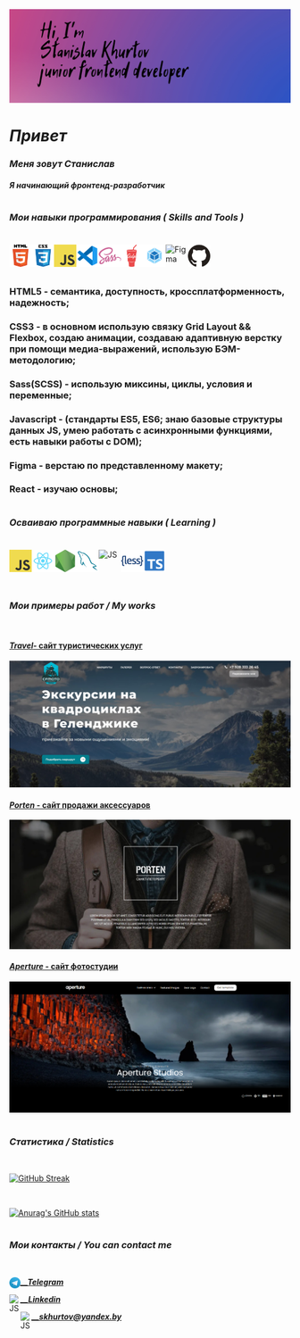<img src="./src/img/logo.png"/>


<br>

# ___***Привет***___

### ***Меня зовут Станислав***
#### ***Я начинающий фронтенд-разработчик***

#
### ***Мои навыки программирования ( Skills and Tools )***

#
<img align="left" alt="HTML5" width="40" src="https://raw.githubusercontent.com/github/explore/80688e429a7d4ef2fca1e82350fe8e3517d3494d/topics/html/html.png" />

<img align="left" alt="CSS" width="40" src="https://raw.githubusercontent.com/github/explore/80688e429a7d4ef2fca1e82350fe8e3517d3494d/topics/css/css.png" />

<img align="left" alt="JS" width="40" src="https://raw.githubusercontent.com/github/explore/80688e429a7d4ef2fca1e82350fe8e3517d3494d/topics/javascript/javascript.png" />

<img align="left" alt="VSCode" width="40" src="https://raw.githubusercontent.com/vscode-icons/vscode-icons/c6a88d017a90b71a98ec62fe829d7e93ec86b46a/icons/file_type_vscode.svg" />

<img align="left" alt="SASS" width="40" src="https://raw.githubusercontent.com/github/explore/80688e429a7d4ef2fca1e82350fe8e3517d3494d/topics/sass/sass.png" />

<img align="left" alt="Gulp" width="40" src="https://raw.githubusercontent.com/github/explore/80688e429a7d4ef2fca1e82350fe8e3517d3494d/topics/gulp/gulp.png" />

<img align="left" alt="WebPack" width="40" src="https://raw.githubusercontent.com/github/explore/80688e429a7d4ef2fca1e82350fe8e3517d3494d/topics/webpack/webpack.png" />

<img align="left" alt="Figma" width="40" src="https://cdn-icons-png.flaticon.com/128/5968/5968705.png" />

<img align="left" alt="Git" width="40" src="https://raw.githubusercontent.com/github/explore/89bdd9644f44d1b12180fd512b95574fe4c54617/topics/github-api/github-api.png" />

<br>
<br>
<br>


### **HTML5** - семантика, доступность, кроссплатформенность, надежность;
 ### **CSS3** - в основном использую связку Grid Layout && Flexbox, создаю анимации, создаваю адаптивную верстку при помощи медиа-выражений, использую БЭМ-методологию;
 ### **Sass(SCSS)** - использую миксины, циклы, условия и переменные;
 ### **Javascript** - (стандарты ES5, ES6; знаю базовые структуры данных JS, умею работать с асинхронными функциями, есть навыки работы с DOM);
 ### **Figma** - верстаю по представленному макету;
 ### **React** -  изучаю основы;

#

### ***Осваиваю программные навыки ( Learning )***

#

<img align="left" alt="JS" width="40" src="https://raw.githubusercontent.com/github/explore/80688e429a7d4ef2fca1e82350fe8e3517d3494d/topics/javascript/javascript.png" />

<img align="left" alt="JS" width="40" src="https://raw.githubusercontent.com/github/explore/80688e429a7d4ef2fca1e82350fe8e3517d3494d/topics/react/react.png" />

<img align="left" alt="JS" width="40" src="https://raw.githubusercontent.com/github/explore/80688e429a7d4ef2fca1e82350fe8e3517d3494d/topics/nodejs/nodejs.png" />

<img align="left" alt="JS" width="40" src="https://raw.githubusercontent.com/vscode-icons/vscode-icons/c6a88d017a90b71a98ec62fe829d7e93ec86b46a/icons/file_type_mysql.svg" />

<img align="left" alt="JS" width="40" src="https://camo.githubusercontent.com/bec2c92468d081617cb3145a8f3d8103e268bca400f6169c3a68dc66e05c971e/68747470733a2f2f76352e676574626f6f7473747261702e636f6d2f646f63732f352e302f6173736574732f6272616e642f626f6f7473747261702d6c6f676f2d736861646f772e706e67" />

<img align="left" alt="JS" width="40" src="https://raw.githubusercontent.com/devicons/devicon/1119b9f84c0290e0f0b38982099a2bd027a48bf1/icons/less/less-plain-wordmark.svg" />

<img align="left" alt="JS" width="40" src="https://raw.githubusercontent.com/vscode-icons/vscode-icons/c6a88d017a90b71a98ec62fe829d7e93ec86b46a/icons/file_type_typescript_official.svg" />

<br>
<br>
<br>

#

### ***Мои примеры работ / My works***
<br>

####  [***Travel***- сайт туристических услуг](https://stanislavkhurtov.github.io/Travel-ver.2/home.html) 

<img src="./src/img/travel.jpg"/>

<br>

#### [***Porten*** - сайт продажи aксессуаров](https://stanislavkhurtov.github.io/Porten/home.html)

<img src="./src/img/porten.jpg"/>

<br>

#### [***Aperture*** - сайт фотостудии](https://stanislavkhurtov.github.io/Aperture)

<img src="./src/img/aperture.png"/>

#

### ***Статистика / Statistics***
<br>

[![GitHub Streak](https://github-readme-streak-stats.herokuapp.com/?user=StanislavKhurtov&theme=dark)](https://git.io/streak-stats)

<br>

[![Anurag's GitHub stats](https://github-readme-stats.vercel.app/api?username=StanislavKhurtov&theme=dark)](https://github.com/anuraghazra/github-readme-stats)
<br>
#

### ***Мои контакты / You can contact me***
<br>

<img align="left" alt="JS" width="20" src="https://raw.githubusercontent.com/github/explore/80688e429a7d4ef2fca1e82350fe8e3517d3494d/topics/telegram/telegram.png" />[***__Telegram***](https://t.me/+375257687065/)
<br>

<img align="left" alt="JS" width="20" src="https://cdn-icons.flaticon.com/png/512/3536/premium/3536505.png?token=exp=1654183406~hmac=34cd04f4b36034078d945b5080b1c00a" />[***__Linkedin***](https://www.linkedin.com/in/%D1%81%D1%82%D0%B0%D0%BD%D0%B8%D1%81%D0%BB%D0%B0%D0%B2-%D1%85%D1%83%D1%80%D1%82%D0%BE%D0%B2-4b1002228/)
<br>

<img align="left" alt="JS" width="20" src="https://cdn-icons.flaticon.com/png/128/6052/premium/6052250.png?token=exp=1654182884~hmac=0fb30ab773de05a01fdd1c1a99ff8703" /><a href="mailto:skhurtov@yandex.ru">***__skhurtov@yandex.by***</a>





